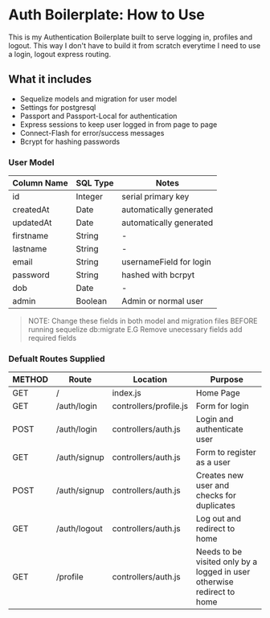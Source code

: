 # Auth Boilerplate: How to Use

This is my Authentication Boilerplate built to serve logging in, profiles and logout.
This way I don't have to build it from scratch everytime I need to use a login, logout express routing.

## What it includes 

* Sequelize models and migration for user model
* Settings for postgresql 
* Passport and Passport-Local for authentication
* Express sessions to keep user logged in from page to page
* Connect-Flash for error/success messages 
* Bcrypt for hashing passwords

### User Model

| Column Name | SQL Type | Notes |
| ----------- | -------- |--------------------------------- |
| id | Integer| serial primary key |
| createdAt | Date | automatically generated |
| updatedAt | Date | automatically generated |
| firstname | String | - |
| lastname | String | - |
| email | String | usernameField for login |
| password | String | hashed with bcrpyt |
| dob | Date | - |
| admin | Boolean | Admin or normal user |

> NOTE: Change these fields in both model and migration files BEFORE running sequelize db:migrate E.G Remove unecessary fields add required fields

### Defualt Routes Supplied
| METHOD | Route | Location | Purpose |
| ------ | ------------- | ----------------- |  --------------------------------------------------------------- |
| GET | / | index.js | Home Page |
| GET |	/auth/login | controllers/profile.js | Form for login |
| POST | /auth/login | controllers/auth.js | Login and authenticate user |
| GET |	/auth/signup | controllers/auth.js | Form to register as a user |
| POST | /auth/signup | controllers/auth.js | Creates new user and checks for duplicates |
| GET |	/auth/logout | controllers/auth.js | Log out and redirect to home |
| GET |	/profile | controllers/auth.js | Needs to be visited only by a logged in user otherwise redirect to home |